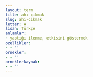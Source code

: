 ```yaml
---
layout: term
title: ahı çıkmak
slug: ahi-cikmak
letter: A
lisan: Türkçe
anlamlar:
- yaptığı ilenme, etkisini göstermek
ozellikler:
- - ''
ornekler:
- - ''
orneklerkaynak:
- - ''
---
```

